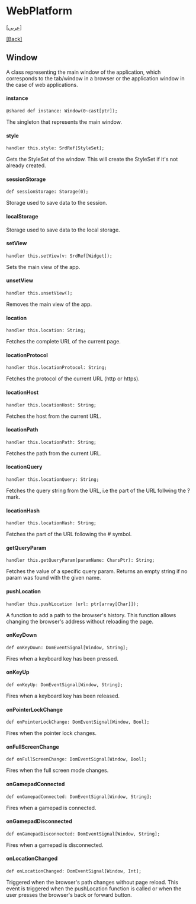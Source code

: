 # WebPlatform

[[عربي]](window.ar.md)

[[Back]](../readme.md)

## Window

A class representing the main window of the application, which corresponds to the tab/window in
a browser or the application window in the case of web applications.

#### instance

```
@shared def instance: Window(0~cast[ptr]);
```

The singleton that represents the main window.

#### style

```
handler this.style: SrdRef[StyleSet];
```

Gets the StyleSet of the window. This will create the StyleSet if it's not already created.

#### sessionStorage

```
def sessionStorage: Storage(0);
```

Storage used to save data to the session.

#### localStorage

Storage used to save data to the local storage.

#### setView

```
handler this.setView(v: SrdRef[Widget]);
```

Sets the main view of the app.

#### unsetView

```
handler this.unsetView();
```

Removes the main view of the app.

#### location

```
handler this.location: String;
```

Fetches the complete URL of the current page.

#### locationProtocol

```
handler this.locationProtocol: String;
```

Fetches the protocol of the current URL (http or https).

#### locationHost

```
handler this.locationHost: String;
```

Fetches the host from the current URL.

#### locationPath

```
handler this.locationPath: String;
```

Fetches the path from the current URL.

#### locationQuery

```
handler this.locationQuery: String;
```

Fetches the query string from the URL, i.e the part of the URL follwing the ? mark.

#### locationHash

```
handler this.locationHash: String;
```

Fetches the part of the URL following the # symbol.

#### getQueryParam

```
handler this.getQueryParam(paramName: CharsPtr): String;
```

Fetches the value of a specific query param. Returns an empty string if no param was found with the given name.

#### pushLocation

```
handler this.pushLocation (url: ptr[array[Char]]);
```

A function to add a path to the browser's history. This function allows changing the browser's
address without reloading the page.

#### onKeyDown

```
def onKeyDown: DomEventSignal[Window, String];
```

Fires when a keyboard key has been pressed.

#### onKeyUp

```
def onKeyUp: DomEventSignal[Window, String];
```

Fires when a keyboard key has been released.

#### onPointerLockChange

```
def onPointerLockChange: DomEventSignal[Window, Bool];
```

Fires when the pointer lock changes.

#### onFullScreenChange

```
def onFullScreenChange: DomEventSignal[Window, Bool];
```

Fires when the full screen mode changes.

#### onGamepadConnected

```
def onGamepadConnected: DomEventSignal[Window, String];
```

Fires when a gamepad is connected.

#### onGamepadDisconnected

```
def onGamepadDisconnected: DomEventSignal[Window, String];
```

Fires when a gamepad is disconnected.

#### onLocationChanged

```
def onLocationChanged: DomEventSignal[Window, Int];
```

Triggered when the browser's path changes without page reload. This event is triggered when the
pushLocation function is called or when the user presses the browser's back or forward button.

